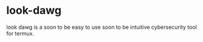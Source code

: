 # look-dawg
look dawg is a soon to be easy to use soon to be intuitive cybersecurity tool for termux.
